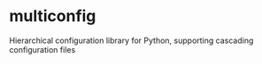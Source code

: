 multiconfig
===========

Hierarchical configuration library for Python, supporting cascading configuration files